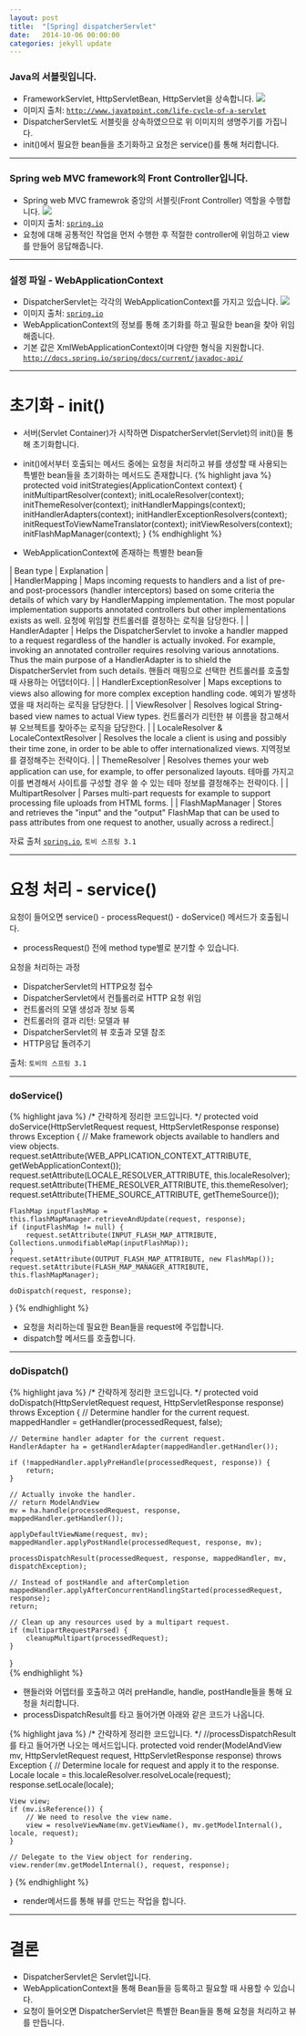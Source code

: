 ```yaml
---
layout: post
title:  "[Spring] dispatcherServlet"
date:   2014-10-06 00:00:00
categories: jekyll update
---
```


### Java의 서블릿입니다.

* FrameworkServlet, HttpServletBean, HttpServlet을 상속합니다.
![](/images/dispatcherservlet/dispatcherservlet1.jpg)
* 이미지 출처: [`http://www.javatpoint.com/life-cycle-of-a-servlet`](http://www.javatpoint.com/life-cycle-of-a-servlet)
* DispatcherServlet도 서블릿을 상속하였으므로 위 이미지의 생명주기를 가집니다.
* init()에서 필요한 bean들을 초기화하고 요청은 service()를 통해 처리합니다.

---

### Spring web MVC framework의 Front Controller입니다.

* Spring web MVC framewrok 중앙의 서블릿(Front Controller) 역할을 수행합니다.
![](/images/dispatcherservlet/dispatcherservlet2.png)
* 이미지 출처: [`spring.io`](http://docs.spring.io/spring/docs/current/spring-framework-reference/htmlsingle/#mvc-servlet)
* 요청에 대해 공통적인 작업을 먼저 수행한 후 적절한 controller에 위임하고 view를 만들어 응답해줍니다.

---

### 설정 파일 - WebApplicationContext

* DispatcherServlet는 각각의 WebApplicationContext를 가지고 있습니다.
![](/images/dispatcherservlet/dispatcherservlet3.gif)
* 이미지 출처: [`spring.io`](http://docs.spring.io/spring/docs/current/spring-framework-reference/htmlsingle/#mvc-servlet)
* WebApplicationContext의 정보를 통해 초기화를 하고 필요한 bean을 찾아 위임해줍니다.
* 기본 값은 XmlWebApplicationContext이며 다양한 형식을 지원합니다.  
[`http://docs.spring.io/spring/docs/current/javadoc-api/`](http://docs.spring.io/spring/docs/current/javadoc-api/)

---

# 초기화 - init()

* 서버(Servlet Container)가 시작하면 DispatcherServlet(Servlet)의 init()을 통해 초기화합니다.
* init()에서부터 호출되는 메서드 중에는 요청을 처리하고 뷰를 생성할 때 사용되는 특별한 bean들을 초기화하는 메서드도 존재합니다.
{% highlight java %}
protected void initStrategies(ApplicationContext context) {
	initMultipartResolver(context);
	initLocaleResolver(context);
	initThemeResolver(context);
	initHandlerMappings(context);
	initHandlerAdapters(context);
	initHandlerExceptionResolvers(context);
	initRequestToViewNameTranslator(context);
	initViewResolvers(context);
	initFlashMapManager(context);
}
{% endhighlight %}

* WebApplicationContext에 존재하는 특별한 bean들  

| Bean type | Explanation |  
| HandlerMapping | Maps incoming requests to handlers and a list of pre\- and post-processors (handler interceptors) based on some criteria the details of which vary by HandlerMapping implementation. The most popular implementation supports annotated controllers but other implementations exists as well. 요청에 위임할 컨트롤러를 결정하는 로직을 담당한다. |
| HandlerAdapter | Helps the DispatcherServlet to invoke a handler mapped to a request regardless of the handler is actually invoked. For example, invoking an annotated controller requires resolving various annotations. Thus the main purpose of a HandlerAdapter is to shield the DispatcherServlet from such details. 핸들러 매핑으로 선택한 컨트롤러를 호출할 때 사용하는 어댑터이다. |
| HandlerExceptionResolver | Maps exceptions to views also allowing for more complex exception handling code. 예외가 발생하였을 때 처리하는 로직을 담당한다. |
| ViewResolver | Resolves logical String-based view names to actual View types. 컨트롤러가 리턴한 뷰 이름을 참고해서 뷰 오브젝트를 찾아주는 로직을 담당한다. |
| LocaleResolver & LocaleContextResolver | Resolves the locale a client is using and possibly their time zone, in order to be able to offer internationalized views. 지역정보를 결정해주는 전략이다. |
| ThemeResolver | Resolves themes your web application can use, for example, to offer personalized layouts. 테마를 가지고 이를 변경해서 사이트를 구성할 경우 쓸 수 있는 테마 정보를 결정해주는 전략이다. |
| MultipartResolver | Parses multi-part requests for example to support processing file uploads from HTML forms.   |
| FlashMapManager | Stores and retrieves the "input" and the "output" FlashMap that can be used to pass attributes from one request to another, usually across a redirect.|

자료 출처 [`spring.io`](http://docs.spring.io/spring/docs/current/spring-framework-reference/htmlsingle/#mvc-servlet), `토비 스프링 3.1`

---

# 요청 처리 - service()

요청이 들어오면 service() - processRequest() - doService() 메서드가 호출됩니다.  

- processRequest() 전에 method type별로 분기할 수 있습니다.  
  
요청을 처리하는 과정  
  
- DispatcherServlet의 HTTP요청 접수
- DispatcherServlet에서 컨틀롤러로 HTTP 요청 위임
- 컨트롤러의 모델 생성과 정보 등록
- 컨트롤러의 결과 리턴: 모델과 뷰
- DispatcherServlet의 뷰 호출과 모델 참조
- HTTP응답 돌려주기  

출처: `토비의 스프링 3.1`
 
---
 
### doService()
{% highlight java %}
/* 간략하게 정리한 코드입니다. */
protected void doService(HttpServletRequest request, HttpServletResponse response) throws Exception {
	// Make framework objects available to handlers and view objects.
	request.setAttribute(WEB_APPLICATION_CONTEXT_ATTRIBUTE, getWebApplicationContext());
	request.setAttribute(LOCALE_RESOLVER_ATTRIBUTE, this.localeResolver);
	request.setAttribute(THEME_RESOLVER_ATTRIBUTE, this.themeResolver);
	request.setAttribute(THEME_SOURCE_ATTRIBUTE, getThemeSource());

	FlashMap inputFlashMap = this.flashMapManager.retrieveAndUpdate(request, response);
	if (inputFlashMap != null) {
		request.setAttribute(INPUT_FLASH_MAP_ATTRIBUTE, Collections.unmodifiableMap(inputFlashMap));
	}
	request.setAttribute(OUTPUT_FLASH_MAP_ATTRIBUTE, new FlashMap());
	request.setAttribute(FLASH_MAP_MANAGER_ATTRIBUTE, this.flashMapManager);

	doDispatch(request, response);
}
{% endhighlight %}
* 요청을 처리하는데 필요한 Bean들을 request에 주입합니다.
* dispatch할 메서드를 호출합니다. 

---

### doDispatch()
{% highlight java %}
/* 간략하게 정리한 코드입니다. */
protected void doDispatch(HttpServletRequest request, HttpServletResponse response) throws Exception {
	// Determine handler for the current request.
	mappedHandler = getHandler(processedRequest, false);

	// Determine handler adapter for the current request.
	HandlerAdapter ha = getHandlerAdapter(mappedHandler.getHandler());

	if (!mappedHandler.applyPreHandle(processedRequest, response)) {
		return;
	}

	// Actually invoke the handler.
	// return ModelAndView
	mv = ha.handle(processedRequest, response, mappedHandler.getHandler());

	applyDefaultViewName(request, mv);
	mappedHandler.applyPostHandle(processedRequest, response, mv);

	processDispatchResult(processedRequest, response, mappedHandler, mv, dispatchException);

	// Instead of postHandle and afterCompletion
	mappedHandler.applyAfterConcurrentHandlingStarted(processedRequest, response);
	return;

	// Clean up any resources used by a multipart request.
	if (multipartRequestParsed) {
		cleanupMultipart(processedRequest);
	}
}	
{% endhighlight %}
* 핸들러와 어뎁터를 호출하고 여러 preHandle, handle, postHandle들을 통해 요청을 처리합니다.
* processDispatchResult를 타고 들어가면 아래와 같은 코드가 나옵니다.

{% highlight java %}
/* 간략하게 정리한 코드입니다. */
//processDispatchResult를 타고 들어가면 나오는 메서드입니다.
protected void render(ModelAndView mv, HttpServletRequest request, HttpServletResponse response) throws Exception {
	// Determine locale for request and apply it to the response.
	Locale locale = this.localeResolver.resolveLocale(request);
	response.setLocale(locale);

	View view;
	if (mv.isReference()) {
		// We need to resolve the view name.
		view = resolveViewName(mv.getViewName(), mv.getModelInternal(), locale, request);
	}

	// Delegate to the View object for rendering.
	view.render(mv.getModelInternal(), request, response);
}
{% endhighlight %}
* render메서드를 통해 뷰를 만드는 작업을 합니다.

---

# 결론

* DispatcherServlet은 Servlet입니다.
* WebApplicationContext을 통해 Bean들을 등록하고 필요할 때 사용할 수 있습니다.
* 요청이 들어오면 DispatcherServlet은 특별한 Bean들을 통해 요청을 처리하고 뷰를 만듭니다.